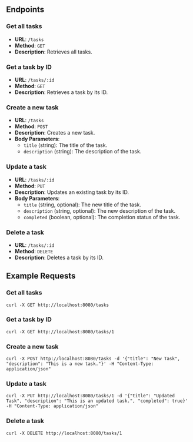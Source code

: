 ## Endpoints

### Get all tasks
- **URL**: `/tasks`
- **Method**: `GET`
- **Description**: Retrieves all tasks.

### Get a task by ID
- **URL**: `/tasks/:id`
- **Method**: `GET`
- **Description**: Retrieves a task by its ID.

### Create a new task
- **URL**: `/tasks`
- **Method**: `POST`
- **Description**: Creates a new task.
- **Body Parameters**:
    - `title` (string): The title of the task.
    - `description` (string): The description of the task.

### Update a task
- **URL**: `/tasks/:id`
- **Method**: `PUT`
- **Description**: Updates an existing task by its ID.
- **Body Parameters**:
    - `title` (string, optional): The new title of the task.
    - `description` (string, optional): The new description of the task.
    - `completed` (boolean, optional): The completion status of the task.

### Delete a task
- **URL**: `/tasks/:id`
- **Method**: `DELETE`
- **Description**: Deletes a task by its ID.

## Example Requests

### Get all tasks
`curl -X GET http://localhost:8080/tasks`

### Get a task by ID
`curl -X GET http://localhost:8080/tasks/1`

### Create a new task
`curl -X POST http://localhost:8080/tasks -d '{"title": "New Task", "description": "This is a new task."}' -H "Content-Type: application/json"`

### Update a task
`curl -X PUT http://localhost:8080/tasks/1 -d '{"title": "Updated Task", "description": "This is an updated task.", "completed": true}' -H "Content-Type: application/json"`

### Delete a task
`curl -X DELETE http://localhost:8080/tasks/1`
